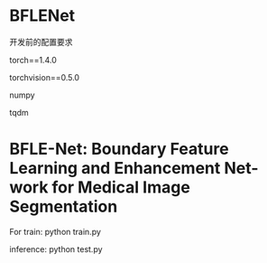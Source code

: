 # BFLENet


开发前的配置要求


torch==1.4.0


torchvision==0.5.0


numpy


tqdm


# BFLE-Net: Boundary Feature Learning and Enhancement Net-work for Medical Image Segmentation
For train: python train.py


inference: python test.py 

